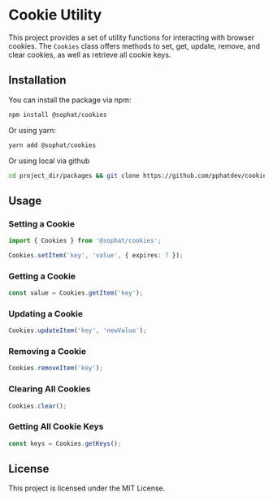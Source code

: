 # Cookie Utility

This project provides a set of utility functions for interacting with browser cookies. The `Cookies` class offers methods to set, get, update, remove, and clear cookies, as well as retrieve all cookie keys.

## Installation

You can install the package via npm:

```bash
npm install @sophat/cookies
```

Or using yarn:

```bash
yarn add @sophat/cookies
```

Or using local via github

```bash
cd project_dir/packages && git clone https://github.com/pphatdev/cookies.git && npm link @sophat/cookies
```

## Usage

### Setting a Cookie

```typescript
import { Cookies } from '@sophat/cookies';

Cookies.setItem('key', 'value', { expires: 7 });
```

### Getting a Cookie

```typescript
const value = Cookies.getItem('key');
```

### Updating a Cookie

```typescript
Cookies.updateItem('key', 'newValue');
```

### Removing a Cookie

```typescript
Cookies.removeItem('key');
```

### Clearing All Cookies

```typescript
Cookies.clear();
```

### Getting All Cookie Keys

```typescript
const keys = Cookies.getKeys();
```

## License

This project is licensed under the MIT License.